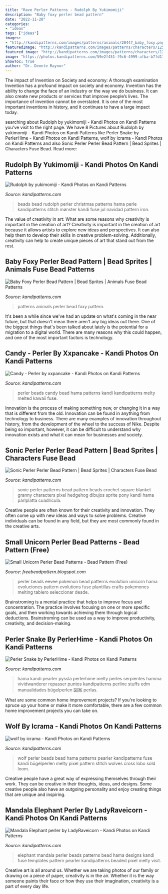 ```yaml
---
title: "Rave Perler Patterns - Rudolph By Yukimomiji"
description: "Baby foxy perler bead pattern"
date: "2022-11-20"
categories:
- "ideas"
tags: ["ideas"]
images:
- "http://kandipatterns.com/images/patterns/animals/20447_baby_foxy.png"
featuredImage: "http://kandipatterns.com/images/patterns/characters/12563_Sonic_Perler.png"
featured_image: "http://kandipatterns.com/images/patterns/characters/12563_Sonic_Perler.png"
image: "https://photos.kandipatterns.com/59e2f451-f9c6-4999-afba-b7fd116a8f7d/25.resize_700x.jpg"
ShowToc: true
author: "Dr. Deonte Raynor"
---
```



The impact of Invention on Society and economy: A thorough examination
Invention has a profound impact on society and economy. Invention has the ability to change the face of an industry or the way we do business. It can also create new products or services that improve people’s lives. The importance of invention cannot be overstated. It is one of the most important inventions in history, and it continues to have a large impact today.

	

		
searching about Rudolph by yukimomiji - Kandi Photos on Kandi Patterns you've visit to the right page. We have 8 Pictures about Rudolph by yukimomiji - Kandi Photos on Kandi Patterns like Perler Snake by PerlerHime - Kandi Photos on Kandi Patterns, wolf by icrama - Kandi Photos on Kandi Patterns and also Sonic Perler Perler Bead Pattern | Bead Sprites | Characters Fuse Bead. Read more:
		
    
## Rudolph By Yukimomiji - Kandi Photos On Kandi Patterns

<img loading=lazy src="https://photos.kandipatterns.com/56be585d-bad0-4d69-8798-f0e916e3288e/tumblr_n54pswHZ2v1rmwtkfo2_500.resize_700x.jpg" onerror="this.onerror=null;this.src='https://tse1.mm.bing.net/th?id=OIP._dYq4o336OaM0MUNAO03HAHaJ3&amp;pid=15.1';" alt="Rudolph by yukimomiji - Kandi Photos on Kandi Patterns">

_Source: kandipatterns.com_

>beads bead rudolph perler christmas patterns hama perle kandipatterns stitch mønster kandi fuse jul navidad pattern iron. 

	

The value of creativity in art: What are some reasons why creativity is important in the creation of art?
Creativity is important in the creation of art because it allows artists to explore new ideas and perspectives. It can also help them to develop their skills in creative problem-solving. Additionally, creativity can help to create unique pieces of art that stand out from the rest.

    
## Baby Foxy Perler Bead Pattern | Bead Sprites | Animals Fuse Bead Patterns

<img loading=lazy src="http://kandipatterns.com/images/patterns/animals/20447_baby_foxy.png" onerror="this.onerror=null;this.src='https://tse1.mm.bing.net/th?id=OIP.7COIVxhyfl_x82UhPT13mAHaId&amp;pid=15.1';" alt="Baby Foxy Perler Bead Pattern | Bead Sprites | Animals Fuse Bead Patterns">

_Source: kandipatterns.com_

>patterns animals perler bead foxy pattern. 

	

It's been a while since we've had an update on what's coming in the near future, but that doesn't mean there aren't any big ideas out there. One of the biggest things that's been talked about lately is the potential for a migration to a digital world. There are many reasons why this could happen, and one of the most important factors is technology.

    
## Candy - Perler By Xxpancake - Kandi Photos On Kandi Patterns

<img loading=lazy src="https://s3.amazonaws.com/kandipatternsphotosold/9272011707064016315.jpg" onerror="this.onerror=null;this.src='https://tse4.mm.bing.net/th?id=OIP.1lZfrhtOk1r5EBo_bv2UgQHaJ4&amp;pid=15.1';" alt="Candy - Perler by xxpancake - Kandi Photos on Kandi Patterns">

_Source: kandipatterns.com_

>perler beads candy bead hama patterns kandi kandipatterns melty melted kawaii fuse. 

	

Innovation is the process of making something new, or changing it in a way that is different from the old. Innovation can be found in anything from technology to business. There are many examples of innovation throughout history, from the development of the wheel to the success of Nike. Despite being so important, however, it can be difficult to understand why innovation exists and what it can mean for businesses and society.

    
## Sonic Perler Perler Bead Pattern | Bead Sprites | Characters Fuse Bead

<img loading=lazy src="http://kandipatterns.com/images/patterns/characters/12563_Sonic_Perler.png" onerror="this.onerror=null;this.src='https://tse2.mm.bing.net/th?id=OIP.lw-fkOiGPDdGQyLaqVh7YgHaJ_&amp;pid=15.1';" alt="Sonic Perler Perler Bead Pattern | Bead Sprites | Characters Fuse Bead">

_Source: kandipatterns.com_

>sonic perler patterns bead pattern beads crochet square blanket granny characters pixel hedgehog dibujos sprite pony kandi hama pärlplatta cuadricula. 

	

Creative people are often known for their creativity and innovation. They often come up with new ideas and ways to solve problems. Creative individuals can be found in any field, but they are most commonly found in the creative arts.

    
## Small Unicorn Perler Bead Patterns - Bead Pattern (Free)

<img loading=lazy src="https://i3.wp.com/img1.etsystatic.com/134/0/12388331/il_fullxfull.1023548547_f915.jpg" onerror="this.onerror=null;this.src='https://tse4.mm.bing.net/th?id=OIP.NHMIHbidFs6PlipLZ0iG9wHaJ4&amp;pid=15.1';" alt="Small Unicorn Perler Bead Patterns - Bead Pattern (Free)">

_Source: freebeadpattern.blogspot.com_

>perler beads eevee pokemon bead patterns evolution unicorn hama evoluciones pattern evolutions fuse plantillas crafts pokemones melting tablero seleccionar desde. 

	

Brainstroming is a mental practice that helps to improve focus and concentration. The practice involves focusing on one or more specific goals, and then working towards achieving them through logical deductions. Brainstroming can be used as a way to improve productivity, creativity, and decision-making.

    
## Perler Snake By PerlerHime - Kandi Photos On Kandi Patterns

<img loading=lazy src="https://s3.amazonaws.com/kandipatternsupload/kandi_photos/aug13/820201350547528911.jpg" onerror="this.onerror=null;this.src='https://tse2.mm.bing.net/th?id=OIP.UNqldqv8IN2lG_fZfA3vxQHaFj&amp;pid=15.1';" alt="Perler Snake by PerlerHime - Kandi Photos on Kandi Patterns">

_Source: kandipatterns.com_

>hama kandi pearler pyssla perlerhime melty perles serpientes hamma vividwanderer repasser puntos kandipatterns perline stuffs edm manualidades bügelperlen 図案 perlas. 

	

What are some common home improvement projects?
If you're looking to spruce up your home or make it more comfortable, there are a few common home improvement projects you can take on.

    
## Wolf By Icrama - Kandi Photos On Kandi Patterns

<img loading=lazy src="https://photos.kandipatterns.com/f74d369d-c1ff-401d-aba4-6b2891db2164/004.resize_700x.JPG" onerror="this.onerror=null;this.src='https://tse1.mm.bing.net/th?id=OIP.L8jX19kHT3kaUotVxFvzUAHaJ6&amp;pid=15.1';" alt="wolf by icrama - Kandi Photos on Kandi Patterns">

_Source: kandipatterns.com_

>wolf perler beads bead hama patterns pearler kandipatterns fuse kandi bügelperlen melty pixel pattern stitch wolves cross lobo sold loom. 

	

Creative people have a great way of expressing themselves through their work. They can be creative in their thoughts, ideas, and designs. Some creative people also have an outgoing personality and enjoy creating things that are unique and inspiring.

    
## Mandala Elephant Perler By LadyRaveicorn - Kandi Photos On Kandi Patterns

<img loading=lazy src="https://photos.kandipatterns.com/59e2f451-f9c6-4999-afba-b7fd116a8f7d/25.resize_700x.jpg" onerror="this.onerror=null;this.src='https://tse2.mm.bing.net/th?id=OIP.dnrlCfMmEve0MF2Kzx-33AHaNd&amp;pid=15.1';" alt="Mandala Elephant perler by LadyRaveicorn - Kandi Photos on Kandi Patterns">

_Source: kandipatterns.com_

>elephant mandala perler beads patterns bead hama designs kandi fuse templates pattern pearler kandipatterns beaded pixel melty visit. 

	

Creative art is all around us. Whether we are taking photos of our family or drawing on a piece of paper, creativity is in the air. Whether it is the way someone paints their face or how they use their imagination, creativity is a part of every day life.

